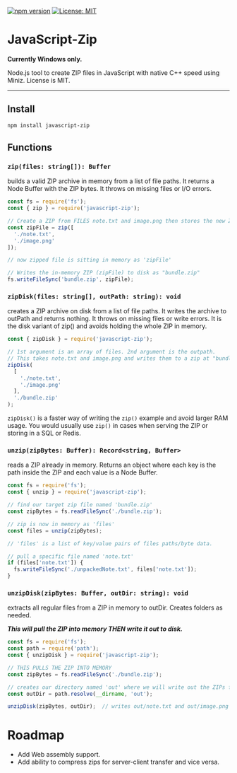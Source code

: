 [![npm version](https://img.shields.io/npm/v/javascript-zip.svg)](https://www.npmjs.com/package/javascript-zip) [![License: MIT](https://img.shields.io/badge/License-MIT-yellow.svg)](LICENSE)

# JavaScript-Zip

**Currently Windows only.**

Node.js tool to create ZIP files in JavaScript with native C++ speed using Miniz. License is MIT.

---

## Install

```bash
npm install javascript-zip
```

## Functions

### `zip(files: string[]): Buffer`

builds a valid ZIP archive in memory from a list of file paths. It returns a Node Buffer with the ZIP bytes. It throws on missing files or I/O errors.

```js
const fs = require('fs');
const { zip } = require('javascript-zip');

// Create a ZIP from FILES note.txt and image.png then stores the new ZIP as zipFile in memory to be used later.
const zipFile = zip([
  './note.txt',
  './image.png'
]);

// now zipped file is sitting in memory as 'zipFile'

// Writes the in-memory ZIP (zipFile) to disk as "bundle.zip"
fs.writeFileSync('bundle.zip', zipFile);
```

### `zipDisk(files: string[], outPath: string): void`
creates a ZIP archive on disk from a list of file paths. It writes the archive to outPath and returns nothing. It throws on missing files or write errors. It is the disk variant of zip() and avoids holding the whole ZIP in memory.

```js
const { zipDisk } = require('javascript-zip');

// 1st argument is an array of files. 2nd argument is the outpath. 
// This takes note.txt and image.png and writes them to a zip at "bundle.zip" in the same folder.
zipDisk(
  [
    './note.txt',
    './image.png'
  ],
  './bundle.zip'
);
```

`zipDisk()` is a faster way of writing the `zip()` example and avoid larger RAM usage. You would usually use `zip()` in cases when serving the ZIP or storing in a SQL or Redis.

### `unzip(zipBytes: Buffer): Record<string, Buffer>` 
reads a ZIP already in memory. Returns an object where each key is the path inside the ZIP and each value is a Node Buffer.

```js
const fs = require('fs');
const { unzip } = require('javascript-zip');

// find our target zip file named 'bundle.zip'
const zipBytes = fs.readFileSync('./bundle.zip');

// zip is now in memory as 'files'
const files = unzip(zipBytes);

// 'files' is a list of key/value pairs of files paths/byte data.

// pull a specific file named 'note.txt'
if (files['note.txt']) {
  fs.writeFileSync('./unpackedNote.txt', files['note.txt']);
}
```

### `unzipDisk(zipBytes: Buffer, outDir: string): void`
extracts all regular files from a ZIP in memory to outDir. Creates folders as needed.

***This will pull the ZIP into memory THEN write it out to disk.***

```js
const fs = require('fs');
const path = require('path');
const { unzipDisk } = require('javascript-zip');

// THIS PULLS THE ZIP INTO MEMORY
const zipBytes = fs.readFileSync('./bundle.zip');

// creates our directory named 'out' where we will write out the ZIPs files to.
const outDir = path.resolve(__dirname, 'out');

unzipDisk(zipBytes, outDir);  // writes out/note.txt and out/image.png
```

# Roadmap
- Add Web assembly support.
- Add ability to compress zips for server-client transfer and vice versa.
